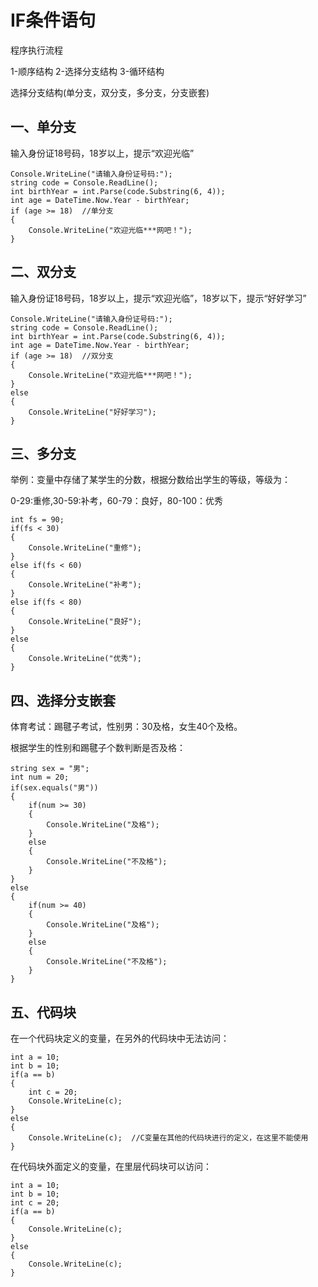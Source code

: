 # IF条件语句

程序执行流程

1-顺序结构    2-选择分支结构   3-循环结构

选择分支结构(单分支，双分支，多分支，分支嵌套)

## 一、单分支

输入身份证18号码，18岁以上，提示“欢迎光临”

```
Console.WriteLine("请输入身份证号码:");
string code = Console.ReadLine();
int birthYear = int.Parse(code.Substring(6, 4));
int age = DateTime.Now.Year - birthYear;
if (age >= 18)  //单分支
{
	Console.WriteLine("欢迎光临***网吧！");
}
```

## 二、双分支

输入身份证18号码，18岁以上，提示“欢迎光临”，18岁以下，提示“好好学习”

```
Console.WriteLine("请输入身份证号码:");
string code = Console.ReadLine();
int birthYear = int.Parse(code.Substring(6, 4));
int age = DateTime.Now.Year - birthYear;
if (age >= 18)  //双分支
{
	Console.WriteLine("欢迎光临***网吧！");
}
else
{
	Console.WriteLine("好好学习");
}
```

## 三、多分支

举例：变量中存储了某学生的分数，根据分数给出学生的等级，等级为：

0-29:重修,30-59:补考，60-79：良好，80-100：优秀

```
int fs = 90;
if(fs < 30)
{
	Console.WriteLine("重修");
}
else if(fs < 60)
{
	Console.WriteLine("补考");
}
else if(fs < 80)
{
	Console.WriteLine("良好");
}
else
{
	Console.WriteLine("优秀");
}
```

## 四、选择分支嵌套

体育考试：踢毽子考试，性别男：30及格，女生40个及格。

根据学生的性别和踢毽子个数判断是否及格：

```
string sex = "男";
int num = 20;
if(sex.equals("男"))
{
    if(num >= 30)
    {
    	Console.WriteLine("及格");
    }
    else
    {
    	Console.WriteLine("不及格");
    }
}
else
{
    if(num >= 40)
    {
    	Console.WriteLine("及格");
    }
    else
    {
    	Console.WriteLine("不及格");
    }		
}
```

## 五、代码块

在一个代码块定义的变量，在另外的代码块中无法访问：

```
int a = 10;
int b = 10;	
if(a == b)
{
	int c = 20;
	Console.WriteLine(c);
}
else
{
	Console.WriteLine(c);  //C变量在其他的代码块进行的定义，在这里不能使用
}
```

在代码块外面定义的变量，在里层代码块可以访问：

```
int a = 10;
int b = 10;
int c = 20;
if(a == b)
{
	Console.WriteLine(c);
}
else
{
	Console.WriteLine(c);  
}
```

